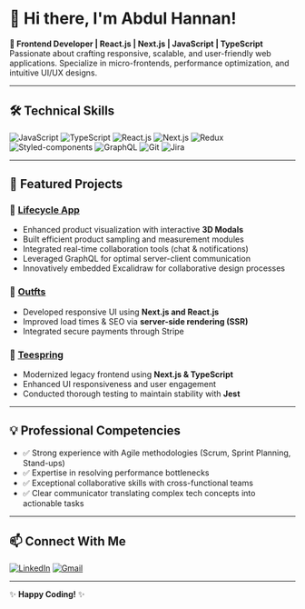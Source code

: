 # 👋 Hi there, I'm Abdul Hannan!

**🚀 Frontend Developer | React.js | Next.js | JavaScript | TypeScript**  
Passionate about crafting responsive, scalable, and user-friendly web applications. Specialize in micro-frontends, performance optimization, and intuitive UI/UX designs.

---

## 🛠️ **Technical Skills**

![JavaScript](https://img.shields.io/badge/-JavaScript-F7DF1E?logo=javascript&logoColor=black)
![TypeScript](https://img.shields.io/badge/-TypeScript-3178C6?logo=typescript&logoColor=white)
![React.js](https://img.shields.io/badge/-React.js-61DAFB?logo=react&logoColor=black)
![Next.js](https://img.shields.io/badge/-Next.js-000000?logo=next.js&logoColor=white)
![Redux](https://img.shields.io/badge/-Redux-764ABC?logo=redux&logoColor=white)
![Styled-components](https://img.shields.io/badge/-Styled--Components-DB7093?logo=styled-components&logoColor=white)
![GraphQL](https://img.shields.io/badge/-GraphQL-E10098?logo=graphql&logoColor=white)
![Git](https://img.shields.io/badge/-Git-F05032?logo=git&logoColor=white)
![Jira](https://img.shields.io/badge/-Jira-0052CC?logo=jira&logoColor=white)

---

## 🌟 **Featured Projects**

### 🚧 [Lifecycle App](https://app.lifecycleplm.com)
- Enhanced product visualization with interactive **3D Modals**
- Built efficient product sampling and measurement modules
- Integrated real-time collaboration tools (chat & notifications)
- Leveraged GraphQL for optimal server-client communication
- Innovatively embedded Excalidraw for collaborative design processes

### 👕 [Outfts](https://outfts.com)
- Developed responsive UI using **Next.js and React.js**
- Improved load times & SEO via **server-side rendering (SSR)**
- Integrated secure payments through Stripe

### 🎨 [Teespring](https://teespring.com)
- Modernized legacy frontend using **Next.js & TypeScript**
- Enhanced UI responsiveness and user engagement
- Conducted thorough testing to maintain stability with **Jest**

---

## 💡 **Professional Competencies**

- ✅ Strong experience with Agile methodologies (Scrum, Sprint Planning, Stand-ups)
- ✅ Expertise in resolving performance bottlenecks
- ✅ Exceptional collaborative skills with cross-functional teams
- ✅ Clear communicator translating complex tech concepts into actionable tasks

---

## 📫 **Connect With Me**

[![LinkedIn](https://img.shields.io/badge/-LinkedIn-blue?logo=Linkedin&logoColor=white)](https://www.linkedin.com/in/iamabdalhannan/)
[![Gmail](https://img.shields.io/badge/-iamabdalhannan@gmail.com-D14836?logo=gmail&logoColor=white)](mailto:iamabdalhannan@gmail.com)

---

✨ **Happy Coding!** ✨

